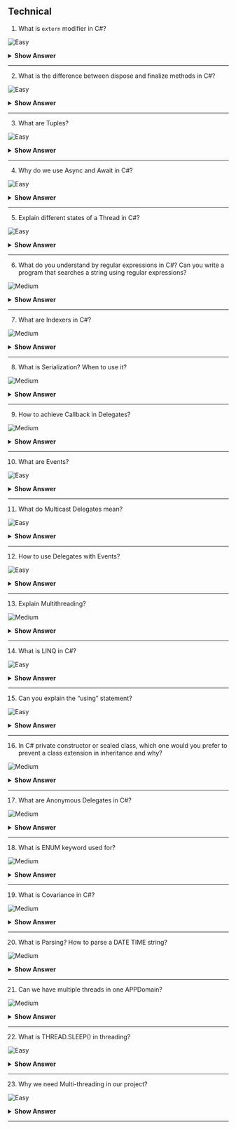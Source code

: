 ## Technical

1.  What is `extern` modifier in C#?

![Easy](https://github.com/revaturelabs/interviewquestions/blob/dev/ComplexityTags/simple%20(2).svg)

<details> <summary> <b> Show Answer </b> </summary>

<blockquote> 
    
The `extern` modifier is used to declare a method that is implemented externally. A common use of the `extern` modifier is with the `DllImport` attribute when you are using Interop services to call into unmanaged code. In this case, the method must also be declared as `static`, as shown in the following example:

```C#
[DllImport("avifil32.dll")]
private static extern void AVIFileInit();
```

The `extern` keyword can also define an external assembly alias, which makes it possible to reference different versions of the same component from within a single assembly. 
	
</blockquote> 

</details>

---

2. What is the difference between dispose and finalize methods in C#?

![Easy](https://github.com/revaturelabs/interviewquestions/blob/dev/ComplexityTags/simple%20(2).svg)

<details> <summary> <b> Show Answer </b> </summary>

<blockquote> 

`dispose()` must be explicitly invoked by the user and the `finalize()` is called by the garbage collector when the object is destroyed.

</blockquote>

</details>

---

3. What are Tuples?

![Easy](https://github.com/revaturelabs/interviewquestions/blob/dev/ComplexityTags/simple%20(2).svg)

<details> <summary> <b> Show Answer </b> </summary>

<blockquote> 

Tuples are data structures that hold object properties and contain a sequence of elements of different data types. They were introduced as a `Tuple<T>` class in .NET Framework to avoid the need of creating separate types to hold object properties.

</blockquote>

</details>

---

4. Why do we use Async and Await in C#?

![Easy](https://github.com/revaturelabs/interviewquestions/blob/dev/ComplexityTags/simple%20(2).svg)

<details> <summary> <b> Show Answer </b> </summary>

<blockquote> 

The `async` keyword turns a method into an async method, which allows you to use the `await` keyword in its body. When the `await` keyword is applied, it suspends the calling method and yields control back to its caller until the awaited task is complete. `await` can only be used inside an `async` method.

```C#

public class HelloWorld
{
    public static void Main(string[] args)
    {
        Method1_2();
        int k=Method3();
        Console.WriteLine(k);
        Console.Read();
    }
    static async void Method1_2()
    {
        Console.WriteLine("Test");
        var i=await Task.Run(()=>
        {
            return Method1();
        })
        Console.WriteLine(i);
        int j=Method2(i);
        Console.WriteLine(j);
    }
    public static int Method1()
    {
        Thread.sleep(500);
        return 10;
    }
    public static int Method2(int i)
    {
        return 20 *i;
    }
    public static int Method3()
    {
        return 30;
    }
}

// Output Test 30 10 200

```

</blockquote>

</details>

---

5. Explain different states of a Thread in C#?

![Easy](https://github.com/revaturelabs/interviewquestions/blob/dev/ComplexityTags/simple%20(2).svg)

<details> <summary> <b> Show Answer </b> </summary>

<blockquote> 

A thread in C# can have any of the following states:

Aborted – The thread is dead but has not stopped

Running – The thread is executing

Stopped – The thread has stopped the execution

Suspended – The thread has been suspended

Unstarted – The thread is created but has not started execution yet

WaitSleepJoin – The thread calls sleep, calls wait on another object, and calls join on some other thread

</blockquote>

</details>

---

6. What do you understand by regular expressions in C#? Can you write a program that searches a string using regular expressions?

![Medium](https://github.com/revaturelabs/interviewquestions/blob/dev/ComplexityTags/Medium%20(2).svg)

<details> <summary> <b> Show Answer </b> </summary>

<blockquote>

A regular expression is a template for matching a set of inputs. It can consist of constructs, character literals, and operators. Regex is used for string parsing, as well as replacing the character string. 

The following code searches a string “C#” against the set of inputs from the languages array using Regex:

```C#

static void Main(strong[] args)
{
string[] languages = {“C#”, “Python”, “Java”};
foreach(string s in languages)
{
if(System.Text.RegularExpressions.Regex.IsMatch(s,“C#”))
{
Console.WriteLine(“Match found”);
}
}
}

```

</blockquote>

</details>

---

7. What are Indexers in C#?

![Medium](https://github.com/revaturelabs/interviewquestions/blob/dev/ComplexityTags/Medium%20(2).svg)

<details> <summary> <b> Show Answer </b> </summary>

<blockquote>

Indexers allow instances of a class or struct to be indexed just like arrays. The indexed value can be set or retrieved without explicitly specifying a type or instance member. Indexers resemble properties except that their accessors take parameters.

The following example defines a generic class with simple get and set accessor methods to assign and retrieve values. The Program class creates an instance of this class for storing strings.

```C#
using System;

class SampleCollection<T>
{
   // Declare an array to store the data elements.
   private T[] arr = new T[100];

   // Define the indexer to allow client code to use [] notation.
   public T this[int i]
   {
      get { return arr[i]; }
      set { arr[i] = value; }
   }
}

class Program
{
   static void Main()
   {
      var stringCollection = new SampleCollection<string>();
      stringCollection[0] = "Hello, World";
      Console.WriteLine(stringCollection[0]);
   }
}
// The example displays the following output:
//       Hello, World.

```

</blockquote>

</details>

---

8. What is Serialization? When to use it?

![Medium](https://github.com/revaturelabs/interviewquestions/blob/dev/ComplexityTags/Medium%20(2).svg)

<details> <summary> <b> Show Answer </b> </summary>

<blockquote>

Serialization is a process of converting object to its BINARY FORMAT (BYTES) Once it is converted to bytes, it can be easily stored and written to a disk or any such storage devices.

It is mostly used in Web API to convert class objects into JSON string like this.

```C#

private void JSONSerialize()
{
    Employee empObj=new Employee();
    empObj.ID=1;
    empObj.Name="Revature";
    empObj.Address="India";

    string jsonData=JSONConvert.SerializeObject(empObj);
    Response.Write(jsonData);
}

```

</blockquote>

</details>

---

9. How to achieve Callback in Delegates?

![Medium](https://github.com/revaturelabs/interviewquestions/blob/dev/ComplexityTags/Medium%20(2).svg)

<details> <summary> <b> Show Answer </b> </summary>

<blockquote>

Callback is term where a process is going on and in between it targets some achievement then it return to main method. For callback, we just need to encapsulate the method with delegate.

`objCallBackMethodExample.CheckEvenEvent += new OnEvenNumberHandler(objCallBackMethodExample.CallBackMethod);`

Let see an example, CallBackMethodExample is a class which have a method CallBackMethod. It will be executed when some criteria will be fulfill. 

```C#

public delegate void OnEvenNumberHandler(object sender, EventArgs e);

public class CallBackMethodExample
{
        public void CallBackMethod(object sender, EventArgs e)
        {
            Console.WriteLine("Even Number has found !");
        }
}
```

When we are going to call this method using Delegate for callback, only need to pass this method name as a reference.

```C#

CallBackMethodExample objCallBackMethodExample = new CallBackMethodExample();

objCallBackMethodExample.CheckEvenEvent += new OnEvenNumberHandler(objCallBackMethodExample.CallBackMethod);
Random random = new Random();
for (int i = 0; i < 6; i++)
{
   var randomNumber = random.Next(1, 10);
   Console.WriteLine(randomNumber);
   if (randomNumber % 2 == 0)
   {
       objCallBackMethodExample.OnCheckEvenNumber();
   }
}
```
</blockquote>

</details>

---

10. What are Events?

![Easy](https://github.com/revaturelabs/interviewquestions/blob/dev/ComplexityTags/simple%20(2).svg)

<details> <summary> <b> Show Answer </b> </summary>

<blockquote> 

- Events are user actions that generate notifications to the application to which it must respond. The user actions can be mouse movements, keypress and so on.

- Programmatically, a class that raises an event is called a publisher and a class which responds/receives the event is called a subscriber. The event should have at least one subscriber else that event is never raised.

- Delegates are used to declare Events.

``` C#
Public delegate void PrintNumbers();
Event PrintNumbers myEvent;
```

</blockquote>

</details>

---

11. What do Multicast Delegates mean?

![Easy](https://github.com/revaturelabs/interviewquestions/blob/dev/ComplexityTags/simple%20(2).svg)

<details> <summary> <b> Show Answer </b> </summary>

<blockquote> 

- A Delegate that points to more than one method is called a Multicast Delegate. Multicasting is achieved by using the + and += operator.

</blockquote>

</details>

---

12. How to use Delegates with Events?

![Easy](https://github.com/revaturelabs/interviewquestions/blob/dev/ComplexityTags/simple%20(2).svg)

<details> <summary> <b> Show Answer </b> </summary>

<blockquote> 

- Delegates are used to raise events and handle them. Always a delegate needs to be declared first and then the Events are declared.

</blockquote>

</details>

---

13. Explain Multithreading?

![Medium](https://github.com/revaturelabs/interviewquestions/blob/dev/ComplexityTags/Medium%20(2).svg)

<details> <summary> <b> Show Answer </b> </summary>

<blockquote> 

Multithreading in C# is a process in which multiple threads work simultaneously.It is a way to achieve Multitasking. It saves time because multiple tasks are being executed at a time. To create multithreaded application in C#, we need to use `SYSTEM.THREDING` namespace.

</blockquote>

</details>

---

14. What is LINQ in C#?

![Easy](https://github.com/revaturelabs/interviewquestions/blob/dev/ComplexityTags/simple%20(2).svg)

<details> <summary> <b> Show Answer </b> </summary>

<blockquote> 

LINQ stands for Language Integrated Query. LINQ has the great power of querying any source of data. The data source could be collections of objects, databases, or XML files. We can easily retrieve data from any object that implements the `IEnumerable<T>` interface.

</blockquote>

</details>

---

15. Can you explain the “using” statement?

![Easy](https://github.com/revaturelabs/interviewquestions/blob/dev/ComplexityTags/simple%20(2).svg)

<details> <summary> <b> Show Answer </b> </summary>

<blockquote> 

The keyword “using” is used to define the scope of the resources used in that using statement block. All the resources used inside the using code block get disposed of once the code block completes execution.

```C#

class Books : IDisposable
    	{
        private string _name { get; set; }
        private decimal _price { get; set; }

        public Books(string name, decimal price)
        {
            _name = name;
            _price = price;
        }

        public void Print()
        {
            Console.WriteLine("Book name is {0} and price is {1}", _name, _price);
        }

        public void Dispose()
        {
            throw new NotImplementedException();
        }
   	}

    	class Students
    	{
        public void DoSomething()
        {
            using (Books myBook = new Books("book name", 12.45))
            {
                myBook.Print();
            }
        }
}

```

</blockquote>

</details>

---

16. In C# private constructor or sealed class, which one would you prefer to prevent a class extension in inheritance and why?

![Medium](https://github.com/revaturelabs/interviewquestions/blob/dev/ComplexityTags/Medium%20(2).svg)

<details> <summary> <b> Show Answer </b> </summary>

<blockquote> 

The best choice is to use a sealed class to prevent the class not to be extended/inherited. This is true that a private constructor and sealed class both can prevent the extension of a class, which means, we cannot derive any class from it. However, they have their own purpose and properties.

</blockquote>

</details>

---
17. What are Anonymous Delegates in C#?

![Medium](https://github.com/revaturelabs/interviewquestions/blob/dev/ComplexityTags/Medium%20(2).svg)

<details> <summary> <b> Show Answer </b> </summary>

<blockquote> 

In Anonymous Delegates, you can create a delegate, but there is no need to declare the method associated with it.

See in the below code, there is not Add method or any other method. But the logic of adding is written inline using `delegate` keyword.

```C#

public delegate void Calculator(int x,int y);
class Program
{
    static void Main(string[] args)
    {
        Calculator calAdd=delegate(int a,int b)
        {
            Console.WriteLine(a+b);
        };
        calAdd(20,30);
        Console.ReadLine();
    }
}

```
</blockquote>

</details>

---

18. What is ENUM keyword used for?

![Medium](https://github.com/revaturelabs/interviewquestions/blob/dev/ComplexityTags/Medium%20(2).svg)

<details> <summary> <b> Show Answer </b> </summary>

<blockquote> 

An enum is a special "class" that represents a group of constants.

```C#

enum Level
{
    Low,
    Medium,
    High
}

class Program
{
    static void Main(string[] args)
    {
       Level myVar=Level.Medium;
       Console.WriteLine(myVar);
       Console.ReadLine(); 
    }
}
```

```C#
enum Weekdays
{
    Sunday,
    Monday,
    Tuesday,
    Wednesday,
    Thursday,
    Friday,
    Saturday
}
```

</blockquote>

</details>

---

19. What is Covariance in C#?

![Medium](https://github.com/revaturelabs/interviewquestions/blob/dev/ComplexityTags/Medium%20(2).svg)

<details> <summary> <b> Show Answer </b> </summary>

<blockquote> 

Covariance enables you to pass a derived type where a base type is expected.

`Small sml = new Bigger();`

</blockquote>

</details>

---

20. What is Parsing? How to parse a DATE TIME string?

![Medium](https://github.com/revaturelabs/interviewquestions/blob/dev/ComplexityTags/Medium%20(2).svg)

<details> <summary> <b> Show Answer </b> </summary>

<blockquote> 

Parsing converts a string into another data type.

**For Example:**

```C#
string text = “500”;
int num = int.Parse(text);
```

500 is an integer. So, the Parse method converts the string 500 into its own base type, i.e int.

Follow the same method to convert a DateTime string.

```C#

string dateTime = “Jan 1, 2018”;
DateTime parsedValue = DateTime.Parse(dateTime);

```

</blockquote>

</details>

---

21. Can we have multiple threads in one APPDomain?

![Medium](https://github.com/revaturelabs/interviewquestions/blob/dev/ComplexityTags/Medium%20(2).svg)

<details> <summary> <b> Show Answer </b> </summary>

<blockquote> 

One or more threads run in an AppDomain. An AppDomain is a runtime representation of a logical process within a physical process. Each AppDomain is started with a single thread, but can create additional threads from any of its threads.

</blockquote>

</details>

---

22. What is THREAD.SLEEP() in threading?

![Easy](https://github.com/revaturelabs/interviewquestions/blob/dev/ComplexityTags/simple%20(2).svg)

<details> <summary> <b> Show Answer </b> </summary>

<blockquote> 

Thread's execution can be paused by calling the `Thread.Sleep` method. This method takes an integer value that determines how long the thread should sleep. Example

`Thread.CurrentThread.Sleep(2000)`.

</blockquote>

</details>

---

23. Why we need Multi-threading in our project? 

![Easy](https://github.com/revaturelabs/interviewquestions/blob/dev/ComplexityTags/simple%20(2).svg)

<details> <summary> <b> Show Answer </b> </summary>

<blockquote> 

Multi-threading is running the multiple threads simultaneously. Some main advantages are:

- You can do multiple tasks simultaneously. For e.g. saving the details of user to a file while at the same time retrieving something from a web service.
- Threads are much lightweight than process. They don't get their own resources. They used the resources allocated to a process.
- Context-switch between threads takes less time than process.

</blockquote>

</details>

---

